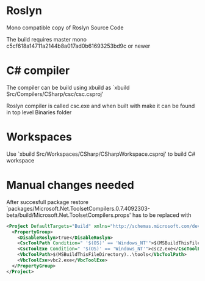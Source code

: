 Roslyn
======
 
Mono compatible copy of Roslyn Source Code

The build requires master mono c5cf618a14711a2144b8a017ad0b61693253bd9c or newer
 
C# compiler
============

The compiler can be build using xbuild as `xbuild Src/Compilers/CSharp/csc/csc.csproj'
 
Roslyn compiler is called csc.exe and when built with make it can be found in top level Binaries folder

Workspaces
===========

Use `xbuild Src/Workspaces/CSharp/CSharpWorkspace.csproj' to build C# workspace


Manual changes needed
======================

After succesfull package restore `packages/Microsoft.Net.ToolsetCompilers.0.7.4092303-beta/build/Microsoft.Net.ToolsetCompilers.props' has to be replaced with
```xml
<Project DefaultTargets="Build" xmlns="http://schemas.microsoft.com/developer/msbuild/2003">
  <PropertyGroup>
    <DisableRoslyn>true</DisableRoslyn>
    <CscToolPath Condition=" '$(OS)' == 'Windows_NT'">$(MSBuildThisFileDirectory)..\tools</CscToolPath>
    <CscToolExe Condition=" '$(OS)' == 'Windows_NT'">csc2.exe</CscToolExe>
    <VbcToolPath>$(MSBuildThisFileDirectory)..\tools</VbcToolPath>
    <VbcToolExe>vbc2.exe</VbcToolExe>
  </PropertyGroup>
</Project>


